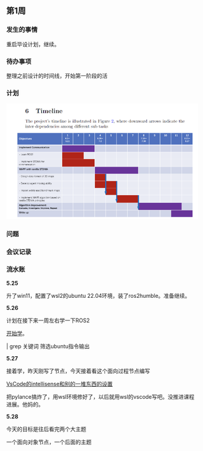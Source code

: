 <!--
 * @Author: “Vehshanaan” 1959180242@qq.com
 * @Date: 2023-05-25 12:57:36
 * @LastEditors: “Vehshanaan” 1959180242@qq.com
 * @LastEditTime: 2023-05-26 16:35:11
 * @FilePath: \Dissertation2022\日志\5.25-6.1.md
 * @Description: 
 * 
 * Copyright (c) 2023 by ${git_name_email}, All Rights Reserved. 
-->
## 第1周


### 发生的事情

重启毕设计划，继续。

### 待办事项

整理之前设计的时间线，开始第一阶段的活

### 计划

![Alt text](images/image.png)


### 问题

### 会议记录

### 流水账

**5.25**

升了win11，配置了wsl2的ubuntu 22.04环境，装了ros2humble。准备继续。

**5.26**

计划在接下来一周左右学一下ROS2

[开始学](https://www.bilibili.com/video/BV1gr4y1Q7j5?p=8&vd_source=af56ed07e3d99d90152bd89c609b3c4b)。

| grep 关键词 筛选ubuntu指令输出



**5.27**

接着学，昨天刚写了节点，今天接着看这个面向过程节点编写

[VsCode的intellisense和别的一堆东西的设置](https://www.youtube.com/watch?v=hf76VY0a5Fk&ab_channel=RoboticsBack-End)

把pylance搞炸了，用wsl环境修好了，以后就用wsl的vscode写吧。没推进课程进展。他妈的。

**5.28**

今天的目标是往后看完两个大主题

一个面向对象节点，一个后面的主题

